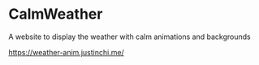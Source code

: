# CalmWeather
A website to display the weather with calm animations and backgrounds

https://weather-anim.justinchi.me/
